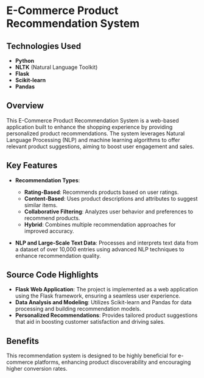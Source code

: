 # E-Commerce Product Recommendation System

## Technologies Used
- **Python**
- **NLTK** (Natural Language Toolkit)
- **Flask**
- **Scikit-learn**
- **Pandas**

## Overview

This E-Commerce Product Recommendation System is a web-based application built to enhance the shopping experience by providing personalized product recommendations. The system leverages Natural Language Processing (NLP) and machine learning algorithms to offer relevant product suggestions, aiming to boost user engagement and sales.

## Key Features

- **Recommendation Types**:
  - **Rating-Based**: Recommends products based on user ratings.
  - **Content-Based**: Uses product descriptions and attributes to suggest similar items.
  - **Collaborative Filtering**: Analyzes user behavior and preferences to recommend products.
  - **Hybrid**: Combines multiple recommendation approaches for improved accuracy.

- **NLP and Large-Scale Text Data**: Processes and interprets text data from a dataset of over 10,000 entries using advanced NLP techniques to enhance recommendation quality.

## Source Code Highlights

- **Flask Web Application**: The project is implemented as a web application using the Flask framework, ensuring a seamless user experience.
- **Data Analysis and Modeling**: Utilizes Scikit-learn and Pandas for data processing and building recommendation models.
- **Personalized Recommendations**: Provides tailored product suggestions that aid in boosting customer satisfaction and driving sales.

## Benefits

This recommendation system is designed to be highly beneficial for e-commerce platforms, enhancing product discoverability and encouraging higher conversion rates.
